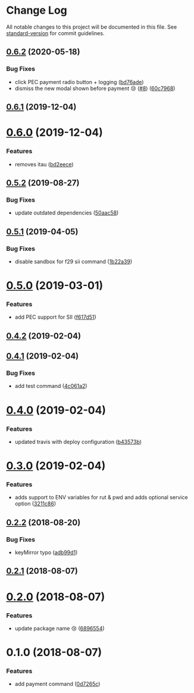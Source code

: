 # Change Log

All notable changes to this project will be documented in this file. See [standard-version](https://github.com/conventional-changelog/standard-version) for commit guidelines.

<a name="0.6.2"></a>
## [0.6.2](https://github.com/muZk/donna/compare/v0.6.1...v0.6.2) (2020-05-18)


### Bug Fixes

* click PEC payment radio button + logging ([bd76ade](https://github.com/muZk/donna/commit/bd76ade))
* dismiss the new modal shown before payment 😢 ([#8](https://github.com/muZk/donna/issues/8)) ([60c7968](https://github.com/muZk/donna/commit/60c7968))



<a name="0.6.1"></a>
## [0.6.1](https://github.com/muZk/donna/compare/v0.6.0...v0.6.1) (2019-12-04)



<a name="0.6.0"></a>
# [0.6.0](https://github.com/muZk/donna/compare/v0.5.2...v0.6.0) (2019-12-04)


### Features

* removes itau ([bd2eece](https://github.com/muZk/donna/commit/bd2eece))



<a name="0.5.2"></a>
## [0.5.2](https://github.com/muZk/donna/compare/v0.5.1...v0.5.2) (2019-08-27)


### Bug Fixes

* update outdated dependencies ([50aac58](https://github.com/muZk/donna/commit/50aac58))



<a name="0.5.1"></a>
## [0.5.1](https://github.com/muZk/donna/compare/v0.5.0...v0.5.1) (2019-04-05)


### Bug Fixes

* disable sandbox for f29 sii command ([1b22a39](https://github.com/muZk/donna/commit/1b22a39))



<a name="0.5.0"></a>
# [0.5.0](https://github.com/muZk/donna/compare/v0.4.1...v0.5.0) (2019-03-01)


### Features

* add PEC support for SII ([f617d51](https://github.com/muZk/donna/commit/f617d51))



<a name="0.4.2"></a>
## [0.4.2](https://github.com/muZk/donna/compare/v0.4.1...v0.4.2) (2019-02-04)



<a name="0.4.1"></a>
## [0.4.1](https://github.com/muZk/donna/compare/v0.4.0...v0.4.1) (2019-02-04)


### Bug Fixes

* add test command ([4c061a2](https://github.com/muZk/donna/commit/4c061a2))



<a name="0.4.0"></a>
# [0.4.0](https://github.com/muZk/donna/compare/v0.3.0...v0.4.0) (2019-02-04)


### Features

* updated travis with deploy configuration ([b43573b](https://github.com/muZk/donna/commit/b43573b))



<a name="0.3.0"></a>
# [0.3.0](https://github.com/muZk/donna/compare/v0.2.2...v0.3.0) (2019-02-04)


### Features

* adds support to ENV variables for rut & pwd and adds optional service option ([3211c86](https://github.com/muZk/donna/commit/3211c86))



<a name="0.2.2"></a>
## [0.2.2](https://github.com/muZk/donna/compare/v0.2.1...v0.2.2) (2018-08-20)


### Bug Fixes

* keyMirror typo ([adb99d1](https://github.com/muZk/donna/commit/adb99d1))



<a name="0.2.1"></a>
## [0.2.1](https://github.com/muZk/donna/compare/v0.2.0...v0.2.1) (2018-08-07)



<a name="0.2.0"></a>
# [0.2.0](https://github.com/muZk/donna/compare/v0.1.0...v0.2.0) (2018-08-07)


### Features

* update package name :cry: ([6896554](https://github.com/muZk/donna/commit/6896554))



<a name="0.1.0"></a>
# 0.1.0 (2018-08-07)


### Features

* add payment command ([0d7265c](https://github.com/muZk/donna/commit/0d7265c))
